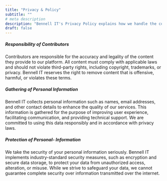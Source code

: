```yaml
---
title: "Privacy & Policy"
subtitle: ""
# meta description
description: "Bennell IT's Privacy Policy explains how we handle the collection, protection, and usage of personal information and any future updates to the policy."
draft: false
---
```



##### Responsibility of Contributors

Contributors are responsible for the accuracy and legality of the content they provide to our platform. All content must comply with applicable laws and should not violate third-party rights, including copyright, trademarks, or privacy. Bennell IT reserves the right to remove content that is offensive, harmful, or violates these terms.

##### Gathering of Personal Information

Bennell IT collects personal information such as names, email addresses, and other contact details to enhance the quality of our services. This information is gathered for the purpose of improving user experience, facilitating communication, and providing technical support. We are committed to using this data responsibly and in accordance with privacy laws.

##### Protection of  Personal- Information

We take the security of your personal information seriously. Bennell IT implements industry-standard security measures, such as encryption and secure data storage, to protect your data from unauthorized access, alteration, or misuse. While we strive to safeguard your data, we cannot guarantee complete security over information transmitted over the internet.

